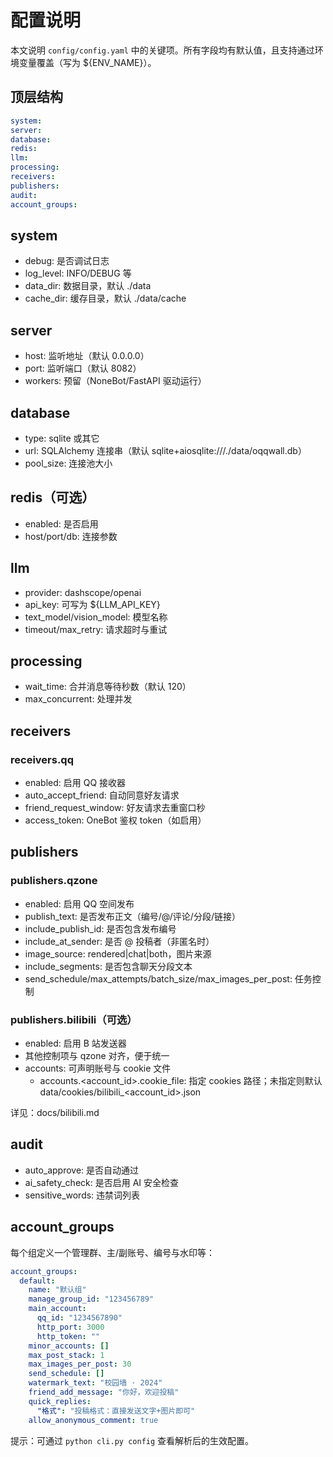 # 配置说明

本文说明 `config/config.yaml` 中的关键项。所有字段均有默认值，且支持通过环境变量覆盖（写为 ${ENV_NAME}）。

## 顶层结构

```yaml
system:
server:
database:
redis:
llm:
processing:
receivers:
publishers:
audit:
account_groups:
```

## system

- debug: 是否调试日志
- log_level: INFO/DEBUG 等
- data_dir: 数据目录，默认 ./data
- cache_dir: 缓存目录，默认 ./data/cache

## server

- host: 监听地址（默认 0.0.0.0）
- port: 监听端口（默认 8082）
- workers: 预留（NoneBot/FastAPI 驱动运行）

## database

- type: sqlite 或其它
- url: SQLAlchemy 连接串（默认 sqlite+aiosqlite:///./data/oqqwall.db）
- pool_size: 连接池大小

## redis（可选）

- enabled: 是否启用
- host/port/db: 连接参数

## llm

- provider: dashscope/openai
- api_key: 可写为 ${LLM_API_KEY}
- text_model/vision_model: 模型名称
- timeout/max_retry: 请求超时与重试

## processing

- wait_time: 合并消息等待秒数（默认 120）
- max_concurrent: 处理并发

## receivers

### receivers.qq

- enabled: 启用 QQ 接收器
- auto_accept_friend: 自动同意好友请求
- friend_request_window: 好友请求去重窗口秒
- access_token: OneBot 鉴权 token（如启用）

## publishers

### publishers.qzone

- enabled: 启用 QQ 空间发布
- publish_text: 是否发布正文（编号/@/评论/分段/链接）
- include_publish_id: 是否包含发布编号
- include_at_sender: 是否 @ 投稿者（非匿名时）
- image_source: rendered|chat|both，图片来源
- include_segments: 是否包含聊天分段文本
- send_schedule/max_attempts/batch_size/max_images_per_post: 任务控制

### publishers.bilibili（可选）

- enabled: 启用 B 站发送器
- 其他控制项与 qzone 对齐，便于统一
- accounts: 可声明账号与 cookie 文件
  - accounts.<account_id>.cookie_file: 指定 cookies 路径；未指定则默认 data/cookies/bilibili_<account_id>.json

详见：docs/bilibili.md

## audit

- auto_approve: 是否自动通过
- ai_safety_check: 是否启用 AI 安全检查
- sensitive_words: 违禁词列表

## account_groups

每个组定义一个管理群、主/副账号、编号与水印等：

```yaml
account_groups:
  default:
    name: "默认组"
    manage_group_id: "123456789"
    main_account:
      qq_id: "1234567890"
      http_port: 3000
      http_token: ""
    minor_accounts: []
    max_post_stack: 1
    max_images_per_post: 30
    send_schedule: []
    watermark_text: "校园墙 · 2024"
    friend_add_message: "你好，欢迎投稿"
    quick_replies:
      "格式": "投稿格式：直接发送文字+图片即可"
    allow_anonymous_comment: true
```

提示：可通过 `python cli.py config` 查看解析后的生效配置。

